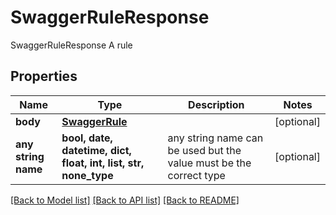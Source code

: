 # SwaggerRuleResponse

SwaggerRuleResponse A rule

## Properties
Name | Type | Description | Notes
------------ | ------------- | ------------- | -------------
**body** | [**SwaggerRule**](SwaggerRule.md) |  | [optional] 
**any string name** | **bool, date, datetime, dict, float, int, list, str, none_type** | any string name can be used but the value must be the correct type | [optional]

[[Back to Model list]](../README.md#documentation-for-models) [[Back to API list]](../README.md#documentation-for-api-endpoints) [[Back to README]](../README.md)


